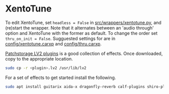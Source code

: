 # XentoTune

To edit XentoTune, set `headless = False` in [src/wrappers/xentotune.py](../src/wrappers/xentotune.py), and (re)start the wrapper.
Note that it alternates between an 'audio through' option and XentoTune with the former as default.
To change the order set `thru_on_init = False`.
Sugguested settings for are in [config/xentotune.carxp](../config/xentotune.carxp) and [config/thru.carxp](../config/thru.carxp).

[Patchstorage LV2 plugins](https://patchstorage.com/platform/lv2-plugins/) is a good collection of effects.
Once downloaded, copy to the appropriate location.
```bash
sudo cp -r <plugin>.lv2 /usr/lib/lv2
```
For a set of effects to get started install the following.
```bash
sudo apt install guitarix aida-x dragonfly-reverb calf-plugins shiro-plugins airwindows-lv2 tap-lv2 caps-lv2 mda-lv2
```
